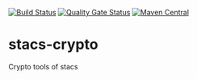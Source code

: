 [![Build Status](https://travis-ci.org/Auroraic/swiftledger.svg?branch=master)](https://travis-ci.org/Aurorasic/swiftledger)
[![Quality Gate Status](https://sonarcloud.io/api/project_badges/measure?project=com.higgschain.trust:swiftledger&metric=alert_status)](https://sonarcloud.io/dashboard?id=com.higgschain.trust:swiftledger)
[![Maven Central](https://maven-badges.herokuapp.com/maven-central/com.higgschain.trust/swiftledger/badge.svg?cache=foo)](https://search.maven.org/search?q=g:%22com.higgschain.trust%22%20AND%20a:%22swiftledger%22)

# stacs-crypto
Crypto tools of stacs

